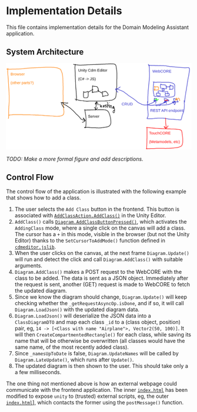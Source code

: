 # Implementation Details

This file contains implementation details for the Domain Modeling 
Assistant application.

## System Architecture

![architecture](architecture.png)

_TODO: Make a more formal figure and add descriptions._

## Control Flow

The control flow of the application is illustrated with the following
example that shows how to add a class.

1. The user selects the `Add Class` button in the frontend.
This button is associated with
[`AddClassAction.AddClass()`](../domain-model-assistant/Assets/Components/Scripts/AddClassAction.cs)
in the Unity Editor.
1. `AddClass()` calls
[`Diagram.AddClassButtonPressed()`](../domain-model-assistant/Assets/Components/Scripts/Diagram.cs#L366),
which activates the `AddingClass` mode, where a single click
on the canvas will add a class. The cursor has a `+` in this mode,
visible in the browser (but not the Unity Editor) thanks to 
the `SetCursorToAddMode()` function defined in
[`cdmeditor.jslib`](../domain-model-assistant/Assets/Plugins/cdmeditor.jslib).
1. When the user clicks on the canvas, at the next frame
`Diagram.Update()` will run and detect the click and call
`Diagram.AddClass()` with suitable arguments.
1. `Diagram.AddClass()` makes a POST request to the WebCORE with the
class to be added. The data is sent as a JSON object. Immediately
after the request is sent, another (GET) request is made to WebCORE
to fetch the updated diagram.
1. Since we know the diagram should change, `Diagram.Update()` will
keep checking whether the `_getRequestAsyncOp.isDone`, and if so,
it will call `Diagram.LoadJson()` with the updated diagram data.
1. `Diagram.LoadJson()` will deserialize the JSON data into a
`ClassDiagramDTO` and map each class `_id` to a (class object, position) 
pair, eg, `14 -> [<Class with name "Airplane">, Vector2(50, 100)]`.
It will then `CreateCompartmentedRectangle()` for each class, while 
saving its name that will be otherwise be overwritten (all classes would
have the same name, of the most recently added class).
1. Since `_namesUpToDate` is false, `Diagram.UpdateNames` will be called
by `Diagram.LateUpdate()`, which runs after `Update()`.
1. The updated diagram is then shown to the user. This should take only a
a few milliseconds.

The one thing not mentioned above is how an external webpage could 
communicate with the frontend application. The inner
[`index.html`](../unity-webgl-output/index.html) has been modified
to expose `unity` to (trusted) external scripts, eg, the outer
[`index.html`](../index.html)], which contacts the former using the
`postMessage()` function.




